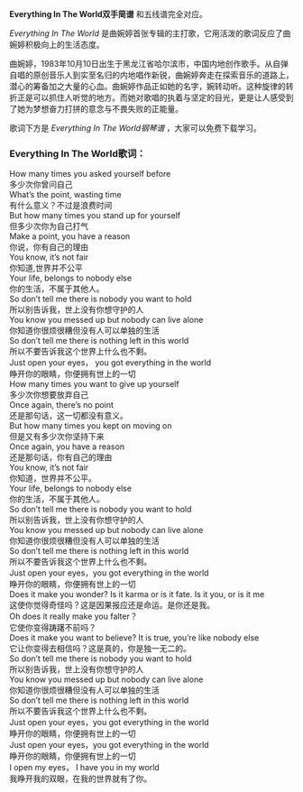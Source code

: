 

**Everything In The World双手简谱** 和五线谱完全对应。

_Everything In The World_ 是曲婉婷首张专辑的主打歌，它用活泼的歌词反应了曲婉婷积极向上的生活态度。

曲婉婷，1983年10月10日出生于黑龙江省哈尔滨市，中国内地创作歌手。从自弹自唱的原创音乐人到实至名归的内地唱作新锐，曲婉婷奔走在探索音乐的道路上，潜心的筹备加之大量的心血。曲婉婷作品正如她的名字，婉转动听。这种旋律的转折正是可以抓住人听觉的地方。而她对歌唱的执着与坚定的目光，更是让人感受到了她为梦想奋力打拼的意念与不畏失败的正能量。

歌词下方是 _Everything In The World钢琴谱_ ，大家可以免费下载学习。

### Everything In The World歌词：

How many times you asked yourself before  
多少次你曾问自己  
What’s the point, wasting time  
有什么意义？不过是浪费时间  
But how many times you stand up for yourself  
但多少次你为自己打气  
Make a point, you have a reason  
你说，你有自己的理由  
You know, it’s not fair  
你知道,世界并不公平  
Your life, belongs to nobody else  
你的生活，不属于其他人。  
So don’t tell me there is nobody you want to hold  
所以别告诉我，世上没有你想守护的人  
You know you messed up but nobody can live alone  
你知道你很烦很糟但没有人可以单独的生活  
So don’t tell me there is nothing left in this world  
所以不要告诉我这个世界上什么也不剩。  
Just open your eyes， you got everything in the world  
睁开你的眼睛，你便拥有世上的一切  
How many times you want to give up yourself  
多少次你想要放弃自己  
Once again, there’s no point  
还是那句话，这一切都没有意义。  
But how many times you kept on moving on  
但是又有多少次你坚持下来  
Once again, you have a reason  
还是那句话，你有自己的理由  
You know, it’s not fair  
你知道，世界并不公平。  
Your life, belongs to nobody else  
你的生活，不属于其他人。  
So don’t tell me there is nobody you want to hold  
所以别告诉我，世上没有你想守护的人  
You know you messed up but nobody can live alone  
你知道你很烦很糟但没有人可以单独的生活  
So don’t tell me there is nothing left in this world  
所以不要告诉我这个世界上什么也不剩。  
Just open your eyes，you got everything in the world  
睁开你的眼睛，你便拥有世上的一切  
Does it make you wonder? Is it karma or is it fate. Is it you, or is it me  
这使你觉得奇怪吗？这是因果报应还是命运。是你还是我。  
Oh does it really make you falter？  
它使你变得踌躇不前吗？  
Does it make you want to believe? It is true, you’re like nobody else  
它让你变得去相信吗？这是真的，你是独一无二的。  
So don’t tell me there is nobody you want to hold  
所以别告诉我，世上没有你想守护的人  
You know you messed up but nobody can live alone  
你知道你很烦很糟但没有人可以单独的生活  
So don’t tell me there is nothing left in this world  
所以不要告诉我这个世界上什么也不剩。  
Just open your eyes，you got everything in the world  
睁开你的眼睛，你便拥有世上的一切  
Just open your eyes，you got everything in the world  
睁开你的眼睛，你便拥有世上的一切  
I open my eyes， I have you in my world  
我睁开我的双眼，在我的世界就有了你。

